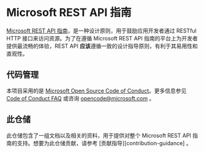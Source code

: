 # Microsoft REST API 指南
[Microsoft REST API 指南](Guidelines.md)，是一种设计原则，用于鼓励应用开发者通过 RESTful HTTP 接口来访问资源。为了在遵循 Microsoft REST API 指南的平台上为开发者提供最流畅的体验，REST API **应该**遵循一致的设计指导原则，有利于其易用性和直观性。

## 代码管理
本项目采用的是 [Microsoft Open Source Code of Conduct](https://opensource.microsoft.com/codeofconduct/)。更多信息参见 [Code of Conduct FAQ](https://opensource.microsoft.com/codeofconduct/faq/) 或咨询 [opencode@microsoft.com](mailto:opencode@microsoft.com) 。

## 此仓储
此仓储包含了一组文档以及相关的资料，用于提供对整个 Microsoft REST API 指南的支持。想要为此仓储贡献，请参考 [贡献指导][contribution-guidance] 。

[贡献指导]: CONTRIBUTING.md
